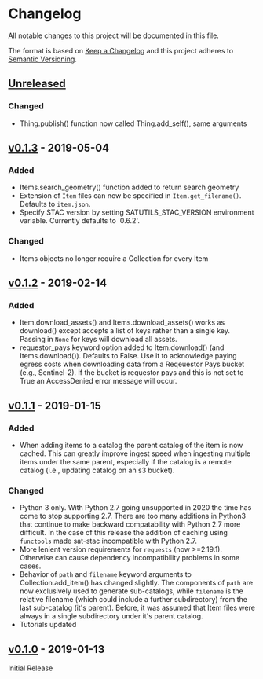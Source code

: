 # Changelog
All notable changes to this project will be documented in this file.

The format is based on [Keep a Changelog](http://keepachangelog.com/en/1.0.0/)
and this project adheres to [Semantic Versioning](http://semver.org/spec/v2.0.0.html).

## [Unreleased]

### Changed
- Thing.publish() function now called Thing.add_self(), same arguments


## [v0.1.3] - 2019-05-04

### Added
- Items.search_geometry() function added to return search geometry
- Extension of `Item` files can now be specified in `Item.get_filename()`. Defaults to `item.json`.
- Specify STAC version by setting SATUTILS_STAC_VERSION environment variable. Currently defaults to '0.6.2'.

### Changed
- Items objects no longer require a Collection for every Item

## [v0.1.2] - 2019-02-14

### Added
- Item.download_assets() and Items.download_assets() works as download() except accepts a list of keys rather than a single key. Passing in `None` for keys will download all assets.
- requestor_pays keyword option added to Item.download() (and Items.download()). Defaults to False. Use it to acknowledge paying egress costs when downloading data from a Reqeuestor Pays bucket (e.g., Sentinel-2). If the bucket is requestor pays and this is not set to True an AccessDenied error message will occur.

## [v0.1.1] - 2019-01-15

### Added

- When adding items to a catalog the parent catalog of the item is now cached. This can greatly improve ingest speed when ingesting multiple items under the same parent, especially if the catalog is a remote catalog (i.e., updating catalog on an s3 bucket).

### Changed

- Python 3 only. With Python 2.7 going unsupported in 2020 the time has come to stop supporting 2.7. There are too many additions in Python3 that continue to make backward compatability with Python 2.7 more difficult. In the case of this release the addition of caching using `functools` made sat-stac incompatible with Python 2.7.
- More lenient version requirements for `requests` (now >=2.19.1). Otherwise can cause dependency incompatibility problems in some cases.
- Behavior of `path` and `filename` keyword arguments to Collection.add_item() has changed slightly. The components of `path` are now exclusively used to generate sub-catalogs, while `filename` is the relative filename (which could include a further subdirectory) from the last sub-catalog (it's parent). Before, it was assumed that Item files were always in a single subdirectory under it's parent catalog.
- Tutorials updated

## [v0.1.0] - 2019-01-13

Initial Release

[Unreleased]: https://github.com/sat-utils/sat-stac/compare/master...develop
[v0.1.3]: https://github.com/sat-utils/sat-stac/compare/0.1.2...v0.1.3
[v0.1.2]: https://github.com/sat-utils/sat-stac/compare/0.1.1...v0.1.2
[v0.1.1]: https://github.com/sat-utils/sat-stac/compare/0.1.0...v0.1.1
[v0.1.0]: https://github.com/sat-utils/sat-stac/tree/0.1.0
